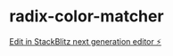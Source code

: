 # radix-color-matcher

[Edit in StackBlitz next generation editor ⚡️](https://stackblitz.com/~/github.com/Seigiard/radix-color-matcher)